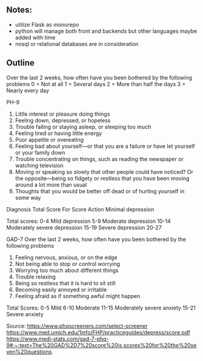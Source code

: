 ## Notes: 
* utilize Flask as monorepo 
* python will manage both front and backends but other languages maybe added with time 
* nosql or relational databases are in consideration 


## Outline
Over the last 2 weeks, how often have you been bothered by the following problems 
0 = Not at all 
1 = Several days 
2 = More than half the days 
3 = Nearly every day 


PH-9 
1. Little interest or pleasure doing things 
2. Feeling down, depressed, or hopeless 
3. Trouble falling or staying asleep, or sleeping too much 
4. Feeling tired or having little energy 
5. Poor appetite or overeating
6. Feeling bad about yourself—or that you are a failure or have let yourself or your family down 
7. Trouble concentrating on things, such as reading the newspaper or watching television 
8. Moving or speaking so slowly that other people could have noticed? Or the opposite—being so fidgety or restless that you have been moving around a lot more than usual 
9. Thoughts that you would be better off dead or of hurting yourself in some way


Diagnosis Total Score For Score Action Minimal depression 

Total scores: 
0-4 Mild depression 
5-9 Moderate depression 
10-14 Moderately severe depression 
15-19 
Severe depression 20-27 


GAD-7
Over the last 2 weeks, how often have you been bothered by the following problems 
1. Feeling nervous, anxious, or on the edge 
2. Not being able to stop or control worrying 
3. Worrying too much about different things 
4. Trouble relaxing 
5. Being so restless that it is hard to sit still 
6. Becoming easily annoyed or irritable 
7. Feeling afraid as if something awful might happen 

Total Scores:
0-5 Mild 
6-10 Moderate 
11-15 Moderately severe anxiety 
15-21 Severe anxiety 

Source: 
https://www.phqscreeners.com/select-screener
https://www.med.umich.edu/1info/FHP/practiceguides/depress/score.pdf
https://www.medi-stats.com/gad-7-phq-9#:~:text=The%20GAD%2D7%20score%20is,scores%20for%20the%20seven%20questions.
